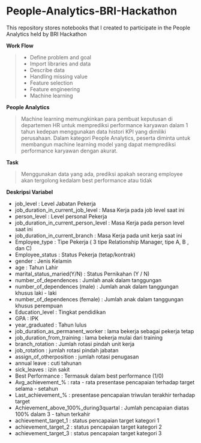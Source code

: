 # People-Analytics-BRI-Hackathon
This repository stores notebooks that I created to participate in the People Analytics held by BRI Hackathon

**Work Flow**
> - Define problem and goal
> - Import libraries and data
> - Describe data
> - Handling missing value
> - Feature selection
> - Feature engineering
> - Machine learning

**People Analytics**

> Machine learning memungkinkan para pembuat keputusan di departemen HR untuk memprediksi performance karyawan dalam 1 tahun kedepan menggunakan data histori KPI yang dimiliki perusahaan. Dalam kategori People Analytics, peserta diminta untuk membangun machine learning model yang dapat memprediksi performance karyawan dengan akurat.

**Task**

> Menggunakan data yang ada, prediksi apakah seorang employee akan tergolong kedalam best performance atau tidak

**Deskripsi Variabel**

- job_level : Level Jabatan Pekerja
- job_duration_in_current_job_level : Masa Kerja pada job level saat ini
- person_level : Level personal Pekerja
- job_duration_in_current_person_level : Masa Kerja pada person level saat ini
- job_duration_in_current_branch : Masa Kerja pada unit kerja saat ini
- Employee_type : Tipe Pekerja ( 3 tipe Relationship Manager, tipe A, B , dan C)
- Employee_status : Status Pekerja (tetap/kontrak)
- gender : Jenis Kelamin
- age : Tahun Lahir
- marital_status_maried(Y/N) : Status Pernikahan (Y / N)
- number_of_dependences : Jumlah anak dalam tanggungan
- number_of_dependences (male) : Jumlah anak dalam tanggungan khusus laki - laki
- number_of_dependences (female) : Jumlah anak dalam tanggungan khusus perempuan
- Education_level : Tingkat pendidikan
- GPA : IPK
- year_graduated : Tahun lulus
- job_duration_as_permanent_worker : lama bekerja sebagai pekerja tetap
- job_duration_from_training : lama bekerja mulai dari training
- branch_rotation : Jumlah rotasi pindah unit kerja
- job_rotation : jumlah rotasi pindah jabatan
- assign_of_otherposition : jumlah rotasi penugasan
- annual leave : cuti tahunan
- sick_leaves : izin sakit
- Best Performance : Termasuk dalam best performance (1/0)
- Avg_achievement_% : rata - rata presentase pencapaian terhadap target selama - setahun
- Last_achievement_% : presentase pencapaian triwulan terakhir terhadap target
- Achievement_above_100%_during3quartal : Jumlah pencapaian diatas 100% dalam 3 - tahun terkahir
- achievement_target_1 : status pencapaian target kategori 1
- achievement_target_2 : status pencapaian target kategori 2
- achievement_target_3 : status pencapaian target kategori 3
